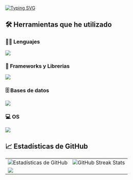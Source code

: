 
<a href="https://git.io/typing-svg"><img src="https://readme-typing-svg.demolab.com?font=Fira+Code&letterSpacing=1px&duration=2000&pause=1000&center=true&vCenter=true&width=435&lines=Hey+%F0%9F%91%8B%2C+Soy+Sebastian!;Automatizador+QA;Desarrollador+Web" alt="Typing SVG" />
</a>
<br/>

## 🛠️ Herramientas que he utilizado

### 👨‍💻 Lenguajes

<p>
 <img src="https://skillicons.dev/icons?i=html,css,js,nodejs,ts,python,bash,java&perline=5" />
</p>

### 🧰 Frameworks y Librerias
<img src="https://skillicons.dev/icons?i=spring,react,selenium,gherkin,maven" />

### 🗄️ Bases de datos

<p>
    <img src="https://skillicons.dev/icons?i=mysql,postgres,mongo" />
</p>

### 💻 OS

<img src="https://skillicons.dev/icons?i=linux,debian"/>

## 📈 Estadísticas de GitHub

<table>
  <tr>
    <td>
      <img src="https://github-readme-stats-sebastian-hermosillas-projects.vercel.app/api?username=sehermosillaf&show_icons=true&locale=en&theme=gruvbox" alt="Estadísticas de GitHub"/>
    </td>
    <td>
      <img src="https://streak-stats.demolab.com/?user=sehermosillaf&theme=gruvbox&locale=es&mode=weekly&hide_total_contributions=true&hide_longest_streak=true)" alt="GitHub Streak Stats"/>
    </td>
  </tr>
 <tr>
     <td>
    <img src="https://github-readme-stats.vercel.app/api/top-langs/?username=sehermosillaf&theme=gruvbox&show_icons=true&hide_border=true&card_width=500px"/>
   </td>
 </tr>
</table>


